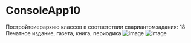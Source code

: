 # ConsoleApp10
Постройтеиерархию классов в соответствии свариантомзадания:
18 Печатное издание, газета, книга, периодика
![image](https://user-images.githubusercontent.com/103641601/163445372-5cb13734-2c31-4c48-8cfd-d557f35fcbb4.png)
![image](https://user-images.githubusercontent.com/103641601/163440923-ce29dd3b-1bc7-483d-a128-5073869d4859.png)
